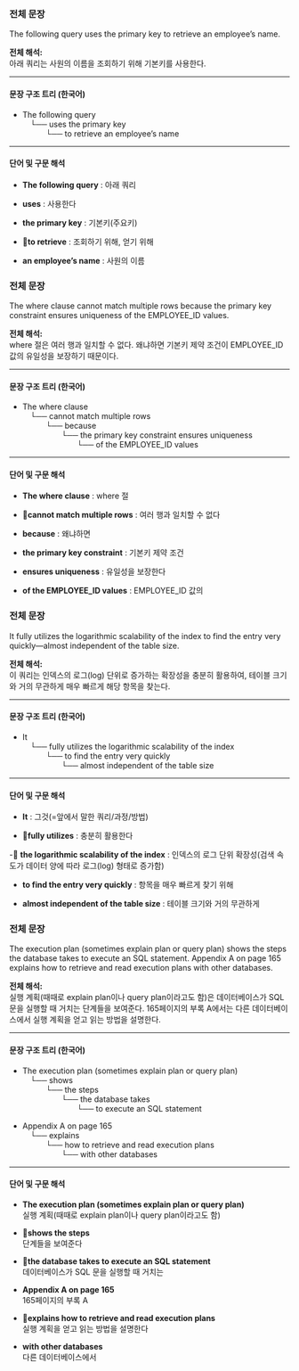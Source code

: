 ### 전체 문장

The following query uses the primary key to retrieve an employee’s name.

**전체 해석:**  
아래 쿼리는 사원의 이름을 조회하기 위해 기본키를 사용한다.

---

#### 문장 구조 트리 (한국어)

- The following query  
     └── uses the primary key  
       └── to retrieve an employee’s name
    

---

#### 단어 및 구문 해석

- **The following query** : 아래 쿼리
    
- **uses** : 사용한다
    
- **the primary key** : 기본키(주요키)
    
- 🔴**to retrieve** : 조회하기 위해, 얻기 위해
    
- **an employee’s name** : 사원의 이름
### 전체 문장

The where clause cannot match multiple rows because the primary key constraint ensures uniqueness of the EMPLOYEE_ID values.

**전체 해석:**  
where 절은 여러 행과 일치할 수 없다. 왜냐하면 기본키 제약 조건이 EMPLOYEE_ID 값의 유일성을 보장하기 때문이다.

---

#### 문장 구조 트리 (한국어)

- The where clause  
     └── cannot match multiple rows  
       └── because  
         └── the primary key constraint ensures uniqueness  
           └── of the EMPLOYEE_ID values
    

---

#### 단어 및 구문 해석

- **The where clause** : where 절
    
- 🔴**cannot match multiple rows** : 여러 행과 일치할 수 없다
    
- **because** : 왜냐하면
    
- **the primary key constraint** : 기본키 제약 조건
    
- **ensures uniqueness** : 유일성을 보장한다
    
- **of the EMPLOYEE_ID values** : EMPLOYEE_ID 값의

### 전체 문장

It fully utilizes the logarithmic scalability of the index to find the entry very quickly—almost independent of the table size.

**전체 해석:**  
이 쿼리는 인덱스의 로그(log) 단위로 증가하는 확장성을 충분히 활용하여, 테이블 크기와 거의 무관하게 매우 빠르게 해당 항목을 찾는다.

---

#### 문장 구조 트리 (한국어)

- It  
     └── fully utilizes the logarithmic scalability of the index  
       └── to find the entry very quickly  
         └── almost independent of the table size
    

---

#### 단어 및 구문 해석

- **It** : 그것(=앞에서 말한 쿼리/과정/방법)
    
- 🔴**fully utilizes** : 충분히 활용한다
    
-🔴 **the logarithmic scalability of the index** : 인덱스의 로그 단위 확장성(검색 속도가 데이터 양에 따라 로그(log) 형태로 증가함)
    
- **to find the entry very quickly** : 항목을 매우 빠르게 찾기 위해
    
- **almost independent of the table size** : 테이블 크기와 거의 무관하게


### 전체 문장

The execution plan (sometimes explain plan or query plan) shows the steps the database takes to execute an SQL statement. Appendix A on page 165 explains how to retrieve and read execution plans with other databases.

**전체 해석:**  
실행 계획(때때로 explain plan이나 query plan이라고도 함)은 데이터베이스가 SQL 문을 실행할 때 거치는 단계들을 보여준다. 165페이지의 부록 A에서는 다른 데이터베이스에서 실행 계획을 얻고 읽는 방법을 설명한다.

---

#### 문장 구조 트리 (한국어)

- The execution plan (sometimes explain plan or query plan)  
     └── shows  
       └── the steps  
         └── the database takes  
           └── to execute an SQL statement
    
- Appendix A on page 165  
     └── explains  
       └── how to retrieve and read execution plans  
         └── with other databases
    

---

#### 단어 및 구문 해석

- **The execution plan (sometimes explain plan or query plan)**  
    실행 계획(때때로 explain plan이나 query plan이라고도 함)
    
- 🔴**shows the steps**  
    단계들을 보여준다
    
- 🔴**the database takes to execute an SQL statement**  
    데이터베이스가 SQL 문을 실행할 때 거치는
    
- **Appendix A on page 165**  
    165페이지의 부록 A
    
- 🔴**explains how to retrieve and read execution plans**  
    실행 계획을 얻고 읽는 방법을 설명한다
    
- **with other databases**  
    다른 데이터베이스에서